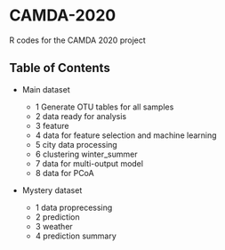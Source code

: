 # CAMDA-2020
R codes for the CAMDA 2020 project

## Table of Contents

- Main dataset
	- 1 Generate OTU tables for all samples
	- 2 data ready for analysis
	- 3 feature
	- 4 data for feature selection and machine learning
	- 5 city data processing
	- 6 clustering winter_summer
	- 7 data for multi-output model
	- 8 data for PCoA

- Mystery dataset
	- 1 data proprecessing
	- 2 prediction
	- 3 weather
	- 4 prediction summary
